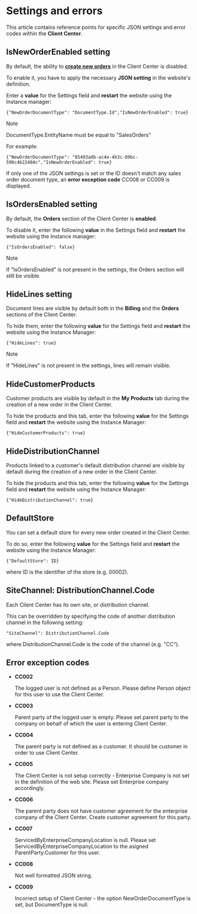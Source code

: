# Settings and errors 

This article contains reference points for specific JSON settings and error codes within the **Client Center**.

## IsNewOrderEnabled setting

By default, the ability to **[create new orders](how-to/create-new-order.md)** in the Client Center is disabled. 

To enable it, you have to apply the necessary **JSON setting** in the website's definition.

Enter a **value** for the Settings field and **restart** the website using the Instance manager:

```
{"NewOrderDocumentType": "DocumentType.Id","IsNewOrderEnabled": true}
```

> [!NOTE]
> DocumentType.EntityName must be equal to "SalesOrders"


For example:

```
{"NewOrderDocumentType": "85493adb-ac4e-4b3c-89bc-590c4b22404c","IsNewOrderEnabled": true}
```

If only one of the JSON settings is set or the ID doesn't match any sales order document type, an **error exception code** CC008 or CC009 is displayed.

## IsOrdersEnabled setting

By default, the **Orders** section of the Client Center is **enabled**. 

To disable it, enter the following **value** in the Settings field and **restart** the website using the Instance manager:

```
{"IsOrdersEnabled": false} 
```

> [!NOTE]
>
> If "IsOrdersEnabled" is not present in the settings, the Orders section will still be visible.

## HideLines setting

Document lines are visible by default both in the **Billing** and the **Orders** sections of the Client Center.

To hide them, enter the following **value** for the Settings field and **restart** the website using the Instance Manager:

```
{"HideLines": true}
```

> [!NOTE]
> 
> If "HideLines" is not present in the settings, lines will remain visible.

## HideCustomerProducts

Customer products are visible by default in the **My Products** tab during the creation of a new order in the Client Center.

To hide the products and this tab, enter the following **value** for the Settings field and **restart** the website using the Instance Manager:

```
{"HideCustomerProducts": true}
```

## HideDistributionChannel

Products linked to a customer's default distribution channel are visible by default during the creation of a new order in the Client Center.

To hide the products and this tab, enter the following **value** for the Settings field and **restart** the website using the Instance Manager:

```
{"HideDistributionChannel": true}
```

## DefaultStore

You can set a default store for every new order created in the Client Center.

To do so, enter the following **value** for the Settings field and **restart** the website using the Instance Manager:

```
{"DefaultStore": ID}
```

where ID is the identifier of the store (e.g. 00002).

## SiteChannel: DistributionChannel.Code

Each Client Center has its own site, or distribution channel. 

This can be overridden by specifying the code of another distribution channel in the following setting:

```
"SiteChannel": DistributionChannel.Code
```

where DistributionChannel.Code is the code of the channel (e.g. "CC").

## Error exception codes

* **CC002**

  The logged user is not defined as a Person. Please define Person object for this user to use the Client Center.
  
* **CC003**

  Parent party of the logged user is empty. Please set parent party to the company on behalf of which the user is entering Client Center.
  
* **CC004**

  The parent party is not defined as a customer. It should be customer in order to use Client Center.
  
* **CC005**

  The Client Center is not setup correctly - Enterprise Company is not set in the definition of the web site. Please set Enterprise company accordingly.
  
* **CC006**

  The parent party does not have customer agreement for the enterprise company of the Client Center. Create customer agreement for this party.
  
* **CC007**
  
  ServicedByEnterpriseCompanyLocation is null. Please set ServicedByEnterpriseCompanyLocation to the asigned ParentParty.Customer for this user.
  
* **CC008**

  Not well formatted JSON string.
  
* **CC009**

  Incorrect setup of Client Center - the option NewOrderDocumentType is set, but DocumentType is null.
